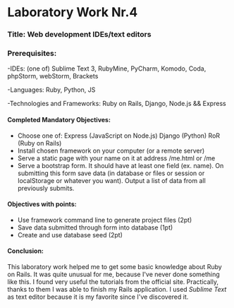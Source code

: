 # Laboratory Work Nr.4

### Title: Web development IDEs/text editors


### Prerequisites:

  -IDEs: (one of) Sublime Text 3, RubyMine, PyCharm, Komodo, Coda, phpStorm, webStorm, Brackets
  
  -Languages: Ruby, Python, JS
  
  -Technologies and Frameworks: Ruby on Rails, Django, Node.js && Express
  

#### Completed Mandatory Objectives:

   - Choose one of:
          Express (JavaScript on Node.js)
          Django (Python)
          RoR (Ruby on Rails)
   - Install chosen framework on your computer (or a remote server)
   - Serve a static page with your name on it at address /me.html or /me
   - Serve a bootstrap form. It should have at least one field (ex. name). On submitting this form save data (in database or files or session or localStorage or whatever you want). Output a list of data from all previously submits.


#### Objectives with points:

   - Use framework command line to generate project files (2pt)
   - Save data submitted through form into database (1pt)
   - Create and use database seed (2pt)
      

#### Conclusion:
 
 This laboratory work helped me to get some basic knowledge about Ruby on Rails. It was quite unusual for me, because I've never done something like this. I found very useful the tutorials from the official site. Practically, thanks to them I was able to finish my Rails application. I used _Sublime Text_ as text editor because it is my favorite since I've discovered it.

